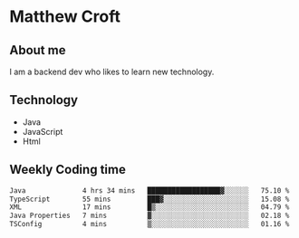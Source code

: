 # Matthew Croft

## About me
I am a backend dev who likes to learn new technology. 

## Technology
- Java
- JavaScript
- Html

## Weekly Coding time
<!--START_SECTION:waka-->

```txt
Java              4 hrs 34 mins   ██████████████████▓░░░░░░   75.10 %
TypeScript        55 mins         ███▓░░░░░░░░░░░░░░░░░░░░░   15.08 %
XML               17 mins         █▒░░░░░░░░░░░░░░░░░░░░░░░   04.79 %
Java Properties   7 mins          ▓░░░░░░░░░░░░░░░░░░░░░░░░   02.18 %
TSConfig          4 mins          ▒░░░░░░░░░░░░░░░░░░░░░░░░   01.16 %
```

<!--END_SECTION:waka-->
